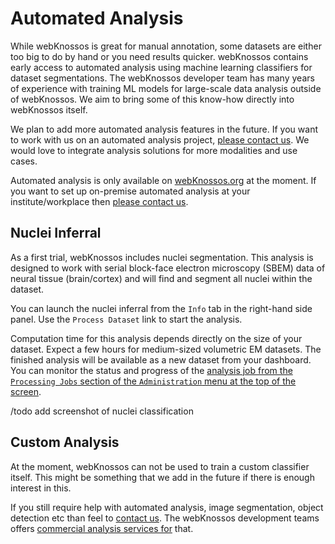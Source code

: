 # Automated Analysis

While webKnossos is great for manual annotation, some datasets are either too big to do by hand or you need results quicker. webKnossos contains early access to automated analysis using machine learning classifiers for dataset segmentations. The webKnossos developer team has many years of experience with training ML models for large-scale data analysis outside of webKnossos. We aim to bring some of this know-how directly into webKnossos itself.

We plan to add more automated analysis features in the future. If you want to work with us on an automated analysis project, [please contact us](mailto:hello@webknossos.org). 
We would love to integrate analysis solutions for more modalities and use cases.

Automated analysis is only available on [webKnossos.org](https://webknossos.org) at the moment. 
If you want to set up on-premise automated analysis at your institute/workplace then [please contact us](mailto:hello@webknossos.org). 

## Nuclei Inferral
As a first trial, webKnossos includes nuclei segmentation. This analysis is designed to work with serial block-face electron microscopy (SBEM) data of neural tissue (brain/cortex) and will find and segment all nuclei within the dataset.

You can launch the nuclei inferral from the `Info` tab in the right-hand side panel. Use the `Process Dataset` link to start the analysis.

Computation time for this analysis depends directly on the size of your dataset. 
Expect a few hours for medium-sized volumetric EM datasets. 
The finished analysis will be available as a new dataset from your dashboard. You can monitor the status and progress of the [analysis job from the `Processing Jobs` section of the `Administration` menu at the top of the screen](./jobs.md).

/todo add screenshot of nuclei classification

## Custom Analysis
At the moment, webKnossos can not be used to train a custom classifier itself. This might be something that we add in the future if there is enough interest in this.

If you still require help with automated analysis, image segmentation, object detection etc than feel to [contact us](mailto:hello@webknossos.org). The webKnossos development teams offers [commercial analysis services for](https://webknossos.org/services/automated-segmentation) that. 